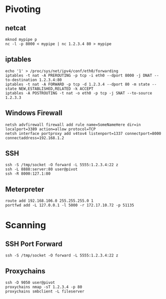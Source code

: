 # Pivoting 

## netcat
	mknod mypipe p
	nc -l -p 8000 < mypipe | nc 1.2.3.4 80 > mypipe 
## iptables
	echo '1' > /proc/sys/net/ipv4/conf/eth0/forwarding
	iptables -t nat -A PREROUTING -p tcp -i eth0 --dport 8000 -j DNAT --to-destination 1.2.3.4:80
	iptables -t nat -A FORWARD -p tcp -d 1.2.3.4 --dport 80 -m state --state NEW,ESTABLISHED,RELATED -k ACCEPT
	iptables -A POSTROUTING -t nat -o eth0 -p tcp -j SNAT --to-source 1.2.3.3

## Windows Firewall
	netsh advfirewall firewall add rule name=SomeNameHere dir=in localport=3389 action=allow protocol=TCP
	netsh interface portproxy add v4tov4 listenport=1337 connectport=8000 connectaddress=192.168.1.2

## SSH 
	ssh -S /tmp/socket -O forward -L 5555:1.2.3.4:22 z
	ssh -L 8888:server:80 user@pivot 
	ssh -R 8000:127.1:80
## Meterpreter 
	route add 192.168.106.0 255.255.255.0 1
	portfwd add -L 127.0.0.1 -l 5000 -r 172.17.10.72 -p 51135
## 

# Scanning

## SSH Port Forward 
	ssh -S /tmp/socket -O forward -L 5555:1.2.3.4:22 z

## Proxychains 
	ssh -D 9050 user@pivot 
	proxychains nmap -sT 1.2.3.4 -p 80
	proxychains smbclient -L fileserver